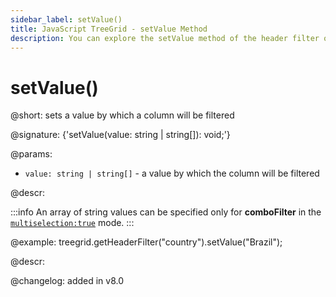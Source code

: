 ```yaml
---
sidebar_label: setValue()
title: JavaScript TreeGrid - setValue Method 
description: You can explore the setValue method of the header filter of TreeGrid in the documentation of the DHTMLX JavaScript UI library. Browse developer guides and API reference, try out code examples and live demos, and download a free 30-day evaluation version of DHTMLX Suite.
---
```


# setValue()

@short: sets a value by which a column will be filtered

@signature: {'setValue(value: string | string[]): void;'}

@params:
- `value: string | string[]` - a value by which the column will be filtered

@descr:

:::info
An array of string values can be specified only for **comboFilter** in the [`multiselection:true`](treegrid/configuration.md#headerfooter-filters) mode.
:::

@example:
treegrid.getHeaderFilter("country").setValue("Brazil");

@descr:

@changelog:
added in v8.0
